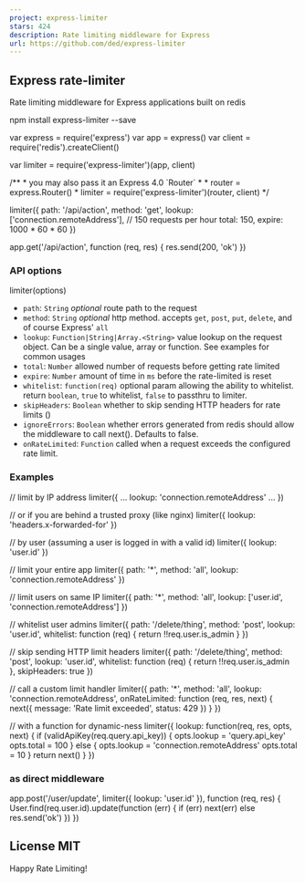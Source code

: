 ```yaml
---
project: express-limiter
stars: 424
description: Rate limiting middleware for Express
url: https://github.com/ded/express-limiter
---
```


Express rate-limiter
--------------------

Rate limiting middleware for Express applications built on redis

npm install express-limiter --save

var express \= require('express')
var app \= express()
var client \= require('redis').createClient()

var limiter \= require('express-limiter')(app, client)

/\*\*
 \* you may also pass it an Express 4.0 \`Router\`
 \*
 \* router = express.Router()
 \* limiter = require('express-limiter')(router, client)
 \*/

limiter({
  path: '/api/action',
  method: 'get',
  lookup: \['connection.remoteAddress'\],
  // 150 requests per hour
  total: 150,
  expire: 1000 \* 60 \* 60
})

app.get('/api/action', function (req, res) {
  res.send(200, 'ok')
})

### API options

limiter(options)

-   `path`: `String` _optional_ route path to the request
-   `method`: `String` _optional_ http method. accepts `get`, `post`, `put`, `delete`, and of course Express' `all`
-   `lookup`: `Function|String|Array.<String>` value lookup on the request object. Can be a single value, array or function. See examples for common usages
-   `total`: `Number` allowed number of requests before getting rate limited
-   `expire`: `Number` amount of time in `ms` before the rate-limited is reset
-   `whitelist`: `function(req)` optional param allowing the ability to whitelist. return `boolean`, `true` to whitelist, `false` to passthru to limiter.
-   `skipHeaders`: `Boolean` whether to skip sending HTTP headers for rate limits ()
-   `ignoreErrors`: `Boolean` whether errors generated from redis should allow the middleware to call next(). Defaults to false.
-   `onRateLimited`: `Function` called when a request exceeds the configured rate limit.

### Examples

// limit by IP address
limiter({
  ...
  lookup: 'connection.remoteAddress'
  ...
})

// or if you are behind a trusted proxy (like nginx)
limiter({
  lookup: 'headers.x-forwarded-for'
})

// by user (assuming a user is logged in with a valid id)
limiter({
  lookup: 'user.id'
})

// limit your entire app
limiter({
  path: '\*',
  method: 'all',
  lookup: 'connection.remoteAddress'
})

// limit users on same IP
limiter({
  path: '\*',
  method: 'all',
  lookup: \['user.id', 'connection.remoteAddress'\]
})

// whitelist user admins
limiter({
  path: '/delete/thing',
  method: 'post',
  lookup: 'user.id',
  whitelist: function (req) {
    return !!req.user.is\_admin
  }
})

// skip sending HTTP limit headers
limiter({
  path: '/delete/thing',
  method: 'post',
  lookup: 'user.id',
  whitelist: function (req) {
    return !!req.user.is\_admin
  },
  skipHeaders: true
})

// call a custom limit handler
limiter({
  path: '\*',
  method: 'all',
  lookup: 'connection.remoteAddress',
  onRateLimited: function (req, res, next) {
    next({ message: 'Rate limit exceeded', status: 429 })
  }
})

// with a function for dynamic-ness
limiter({
  lookup: function(req, res, opts, next) {
    if (validApiKey(req.query.api\_key)) {
      opts.lookup \= 'query.api\_key'
      opts.total \= 100
    } else {
      opts.lookup \= 'connection.remoteAddress'
      opts.total \= 10
    }
    return next()
  }
})

### as direct middleware

app.post('/user/update', limiter({ lookup: 'user.id' }), function (req, res) {
  User.find(req.user.id).update(function (err) {
    if (err) next(err)
    else res.send('ok')
  })
})

License MIT
-----------

Happy Rate Limiting!
